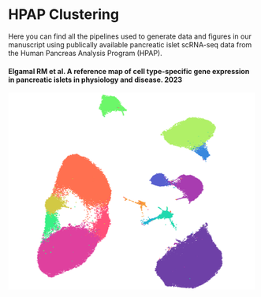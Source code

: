 # HPAP Clustering
Here you can find all the pipelines used to generate data and figures in our manuscript using publically available pancreatic islet scRNA-seq data from the Human Pancreas Analysis Program (HPAP).

#### Elgamal RM et al. A reference map of cell type-specific gene expression in pancreatic islets in physiology and disease. 2023

<img src="https://github.com/Gaulton-Lab/HPAP-scRNA-seq/blob/56e78b18ccdc319b3d6767568526fe2e7bacf6f0/Images/CellxGene_UMAP.png" width="500" height="400" />


